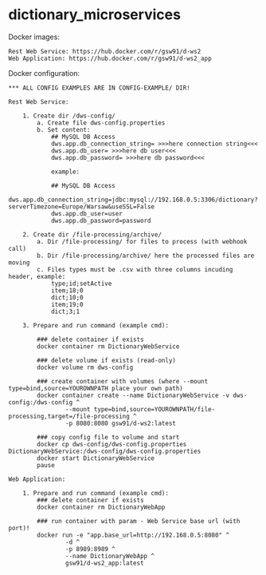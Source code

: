# dictionary_microservices

Docker images: 
	
	Rest Web Service: https://hub.docker.com/r/gsw91/d-ws2
	Web Application: https://hub.docker.com/r/gsw91/d-ws2_app
	
Docker configuration:

	*** ALL CONFIG EXAMPLES ARE IN CONFIG-EXAMPLE/ DIR!

	Rest Web Service: 
	
		1. Create dir /dws-config/
			a. Create file dws-config.properties
			b. Set content: 
				## MySQL DB Access
				dws.app.db_connection_string= >>>here connection string<<<
				dws.app.db_user= >>>here db user<<<
				dws.app.db_password= >>>here db password<<<
				
				example:
				
				## MySQL DB Access
				dws.app.db_connection_string=jdbc:mysql://192.168.0.5:3306/dictionary?serverTimezone=Europe/Warsaw&useSSL=False
				dws.app.db_user=user
				dws.app.db_password=password
				
		2. Create dir /file-processing/archive/
			a. Dir /file-processing/ for files to process (with webhook call)
			b. Dir /file-processing/archive/ here the processed files are moving
			c. Files types must be .csv with three columns incuding header, example:
				type;id;setActive
				item;18;0
				dict;10;0
				item;19;0
				dict;3;1
			
		3. Prepare and run command (example cmd):
		
			### delete container if exists
			docker container rm DictionaryWebService
			
			### delete volume if exists (read-only)
			docker volume rm dws-config
			
			### create container with volumes (where --mount type=bind,source=YOUROWNPATH place your own path)
			docker container create --name DictionaryWebService -v dws-config:/dws-config ^
					--mount type=bind,source=YOUROWNPATH/file-processing,target=/file-processing ^
					-p 8080:8080 gsw91/d-ws2:latest
				
			### copy config file to volume and start
			docker cp dws-config/dws-config.properties DictionaryWebService:/dws-config/dws-config.properties
			docker start DictionaryWebService 
			pause 

	Web Application: 
		
		1. Prepare and run command (example cmd):
			### delete container if exists
			docker container rm DictionaryWebApp
			
			### run container with param - Web Service base url (with port)!
			docker run -e "app.base_url=http://192.168.0.5:8080" ^
					-d ^
					-p 8989:8989 ^
					--name DictionaryWebApp ^
					gsw91/d-ws2_app:latest
			